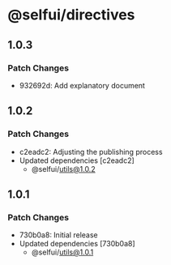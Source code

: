 # @selfui/directives

## 1.0.3

### Patch Changes

- 932692d: Add explanatory document

## 1.0.2

### Patch Changes

- c2eadc2: Adjusting the publishing process
- Updated dependencies [c2eadc2]
  - @selfui/utils@1.0.2

## 1.0.1

### Patch Changes

- 730b0a8: Initial release
- Updated dependencies [730b0a8]
  - @selfui/utils@1.0.1
